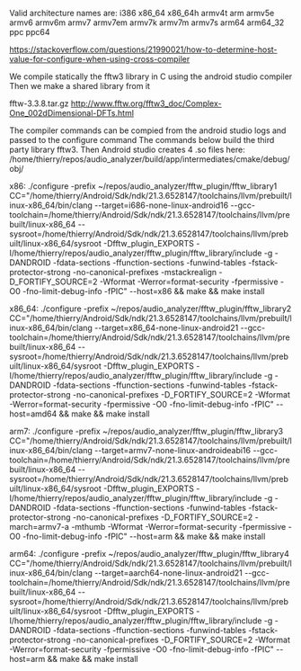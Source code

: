 Valid architecture names are: i386 x86_64 x86_64h armv4t arm armv5e armv6 armv6m armv7 armv7em armv7k armv7m armv7s arm64 arm64_32 ppc ppc64

https://stackoverflow.com/questions/21990021/how-to-determine-host-value-for-configure-when-using-cross-compiler

We compile statically the fftw3 library in C using the android studio compiler
Then we make a shared library from it

fftw-3.3.8.tar.gz
http://www.fftw.org/fftw3_doc/Complex-One_002dDimensional-DFTs.html

The compiler commands can be compied from the android studio logs and passed to the configure command
The commands below build the third party library fftw3.
Then Android studio creates 4 .so files here:
/home/thierry/repos/audio_analyzer/build/app/intermediates/cmake/debug/obj/

x86:
./configure -prefix ~/repos/audio_analyzer/fftw_plugin/fftw_library1 CC="/home/thierry/Android/Sdk/ndk/21.3.6528147/toolchains/llvm/prebuilt/linux-x86_64/bin/clang --target=i686-none-linux-android16 --gcc-toolchain=/home/thierry/Android/Sdk/ndk/21.3.6528147/toolchains/llvm/prebuilt/linux-x86_64 --sysroot=/home/thierry/Android/Sdk/ndk/21.3.6528147/toolchains/llvm/prebuilt/linux-x86_64/sysroot  -Dfftw_plugin_EXPORTS -I/home/thierry/repos/audio_analyzer/fftw_plugin/fftw_library/include  -g -DANDROID -fdata-sections -ffunction-sections -funwind-tables -fstack-protector-strong -no-canonical-prefixes -mstackrealign -D_FORTIFY_SOURCE=2 -Wformat -Werror=format-security   -fpermissive -O0 -fno-limit-debug-info  -fPIC" --host=x86 && make && make install

x86_64:
./configure -prefix ~/repos/audio_analyzer/fftw_plugin/fftw_library2 CC="/home/thierry/Android/Sdk/ndk/21.3.6528147/toolchains/llvm/prebuilt/linux-x86_64/bin/clang --target=x86_64-none-linux-android21 --gcc-toolchain=/home/thierry/Android/Sdk/ndk/21.3.6528147/toolchains/llvm/prebuilt/linux-x86_64 --sysroot=/home/thierry/Android/Sdk/ndk/21.3.6528147/toolchains/llvm/prebuilt/linux-x86_64/sysroot  -Dfftw_plugin_EXPORTS -I/home/thierry/repos/audio_analyzer/fftw_plugin/fftw_library/include  -g -DANDROID -fdata-sections -ffunction-sections -funwind-tables -fstack-protector-strong -no-canonical-prefixes -D_FORTIFY_SOURCE=2 -Wformat -Werror=format-security   -fpermissive -O0 -fno-limit-debug-info  -fPIC" --host=amd64 && make && make install

arm7:
./configure -prefix ~/repos/audio_analyzer/fftw_plugin/fftw_library3 CC="/home/thierry/Android/Sdk/ndk/21.3.6528147/toolchains/llvm/prebuilt/linux-x86_64/bin/clang --target=armv7-none-linux-androideabi16 --gcc-toolchain=/home/thierry/Android/Sdk/ndk/21.3.6528147/toolchains/llvm/prebuilt/linux-x86_64 --sysroot=/home/thierry/Android/Sdk/ndk/21.3.6528147/toolchains/llvm/prebuilt/linux-x86_64/sysroot  -Dfftw_plugin_EXPORTS -I/home/thierry/repos/audio_analyzer/fftw_plugin/fftw_library/include  -g -DANDROID -fdata-sections -ffunction-sections -funwind-tables -fstack-protector-strong -no-canonical-prefixes -D_FORTIFY_SOURCE=2 -march=armv7-a -mthumb -Wformat -Werror=format-security   -fpermissive -O0 -fno-limit-debug-info  -fPIC" --host=arm && make && make install

arm64:
./configure -prefix ~/repos/audio_analyzer/fftw_plugin/fftw_library4 CC="/home/thierry/Android/Sdk/ndk/21.3.6528147/toolchains/llvm/prebuilt/linux-x86_64/bin/clang --target=aarch64-none-linux-android21 --gcc-toolchain=/home/thierry/Android/Sdk/ndk/21.3.6528147/toolchains/llvm/prebuilt/linux-x86_64 --sysroot=/home/thierry/Android/Sdk/ndk/21.3.6528147/toolchains/llvm/prebuilt/linux-x86_64/sysroot  -Dfftw_plugin_EXPORTS -I/home/thierry/repos/audio_analyzer/fftw_plugin/fftw_library/include  -g -DANDROID -fdata-sections -ffunction-sections -funwind-tables -fstack-protector-strong -no-canonical-prefixes -D_FORTIFY_SOURCE=2 -Wformat -Werror=format-security   -fpermissive -O0 -fno-limit-debug-info  -fPIC" --host=arm && make && make install
